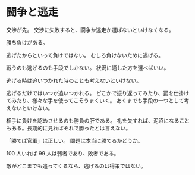 # 闘争と逃走

交渉が先。
交渉に失敗すると、闘争か逃走か選ばないといけなくなる。

勝ち負けがある。

逃げたからといって負けではない。
むしろ負けないために逃げる。

戦うのも逃げるのも手段でしかない。
状況に適した方を選べばいい。

逃げる時は追いつかれた時のことも考えないといけない。

逃げるだけではいつか追いつかれる。
どこかで振り返ってみたり、罠を仕掛けてみたり、様々な手を使ってこそうまくいく。
あくまでも手段の一つとして考えないといけない。

相手に負けを認めさせるのも勝負の肝である。
礼を失すれば、泥沼になることもある。長期的に見ればそれで勝ったとは言えない。

「勝てば官軍」は正しい。
問題は本当に勝てるかどうか。

100 人いれば 99 人は弱者であり、敗者である。

敵がどこまでも追ってくるなら、逃げるのは得策ではない。
